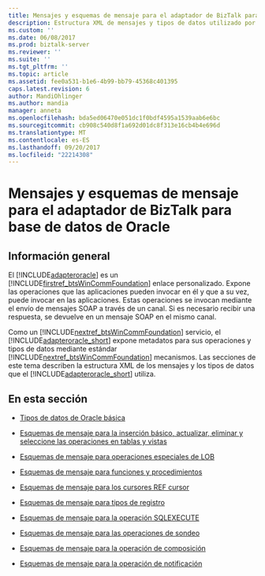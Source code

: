 ```yaml
---
title: Mensajes y esquemas de mensaje para el adaptador de BizTalk para base de datos de Oracle | Documentos de Microsoft
description: Estructura XML de mensajes y tipos de datos utilizado por el adaptador de la base de datos de Oracle para que BizTalk Server
ms.custom: ''
ms.date: 06/08/2017
ms.prod: biztalk-server
ms.reviewer: ''
ms.suite: ''
ms.tgt_pltfrm: ''
ms.topic: article
ms.assetid: fee0a531-b1e6-4b99-bb79-45368c401395
caps.latest.revision: 6
author: MandiOhlinger
ms.author: mandia
manager: anneta
ms.openlocfilehash: bda5ed06470e051dc1f0bdf4595a1539aab6e6bc
ms.sourcegitcommit: cb908c540d8f1a692d01dc8f313e16cb4b4e696d
ms.translationtype: MT
ms.contentlocale: es-ES
ms.lasthandoff: 09/20/2017
ms.locfileid: "22214308"
---
```

# <a name="messages-and-message-schemas-for-biztalk-adapter-for-oracle-database"></a>Mensajes y esquemas de mensaje para el adaptador de BizTalk para base de datos de Oracle

## <a name="overview"></a>Información general
El [!INCLUDE[adapteroracle](../../includes/adapteroracle-md.md)] es un [!INCLUDE[firstref_btsWinCommFoundation](../../includes/firstref-btswincommfoundation-md.md)] enlace personalizado. Expone las operaciones que las aplicaciones pueden invocar en él y que a su vez, puede invocar en las aplicaciones. Estas operaciones se invocan mediante el envío de mensajes SOAP a través de un canal. Si es necesario recibir una respuesta, se devuelve en un mensaje SOAP en el mismo canal.  
  
 Como un [!INCLUDE[nextref_btsWinCommFoundation](../../includes/nextref-btswincommfoundation-md.md)] servicio, el [!INCLUDE[adapteroracle_short](../../includes/adapteroracle-short-md.md)] expone metadatos para sus operaciones y tipos de datos mediante estándar [!INCLUDE[nextref_btsWinCommFoundation](../../includes/nextref-btswincommfoundation-md.md)] mecanismos. Las secciones de este tema describen la estructura XML de los mensajes y los tipos de datos que el [!INCLUDE[adapteroracle_short](../../includes/adapteroracle-short-md.md)] utiliza.  
  
## <a name="in-this-section"></a>En esta sección  
  
-   [Tipos de datos de Oracle básica](../../adapters-and-accelerators/adapter-oracle-database/basic-oracle-data-types1.md)  
  
-   [Esquemas de mensaje para la inserción básico, actualizar, eliminar y seleccione las operaciones en tablas y vistas](../../adapters-and-accelerators/adapter-oracle-database/message-schemas-for-insert-update-delete-and-select-on-tables-and-views.md)  
  
-   [Esquemas de mensaje para operaciones especiales de LOB](../../adapters-and-accelerators/adapter-oracle-database/message-schemas-for-special-lob-operations2.md)  
  
-   [Esquemas de mensaje para funciones y procedimientos](../../adapters-and-accelerators/adapter-oracle-database/message-schemas-for-functions-and-procedures.md)  
  
-   [Esquemas de mensaje para los cursores REF cursor](../../adapters-and-accelerators/adapter-oracle-database/message-schemas-for-ref-cursors.md)  
  
-   [Esquemas de mensaje para tipos de registro](../../adapters-and-accelerators/adapter-oracle-database/message-schemas-for-record-types.md)  
  
-   [Esquemas de mensaje para la operación SQLEXECUTE](../../adapters-and-accelerators/adapter-oracle-database/message-schemas-for-the-sqlexecute-operation.md)  
  
-   [Esquemas de mensaje para las operaciones de sondeo](../../adapters-and-accelerators/adapter-oracle-database/message-schemas-for-the-polling-operations2.md)  
  
-   [Esquemas de mensaje para la operación de composición](../../adapters-and-accelerators/adapter-oracle-database/message-schemas-for-the-composite-operation2.md)  
  
-   [Esquemas de mensaje para la operación de notificación](../../adapters-and-accelerators/adapter-oracle-database/message-schemas-for-the-notification-operation1.md)  
  

